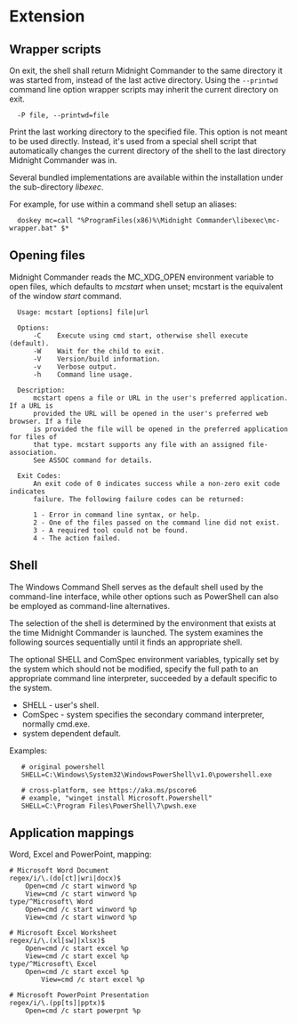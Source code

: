 # Extension

## Wrapper scripts

On exit, the shell shall return Midnight Commander to the same directory it was started from, instead of the last active directory.
Using the ```--printwd``` command line option wrapper scripts may inherit the current directory on exit.

```
  -P file, --printwd=file
```

Print the last working directory to the specified file.  This option is not meant to be used directly.  Instead, it's used from a special shell script that automatically changes the current directory of the shell to the last directory Midnight Commander was in. 

Several bundled implementations are available within the installation under the sub-directory _libexec_.

For example, for use within a command shell setup an aliases:

```
  doskey mc=call "%ProgramFiles(x86)%\Midnight Commander\libexec\mc-wrapper.bat" $*
```

## Opening files

Midnight Commander reads the MC_XDG_OPEN environment variable to open files, which defaults to _mcstart_ when unset; mcstart is the equivalent of the window _start_ command. 

```
  Usage: mcstart [options] file|url

  Options:
      -C    Execute using cmd start, otherwise shell execute (default).
      -W    Wait for the child to exit.
      -V    Version/build information.
      -v    Verbose output.
      -h    Command line usage.

  Description:
      mcstart opens a file or URL in the user's preferred application. If a URL is
      provided the URL will be opened in the user's preferred web browser. If a file
      is provided the file will be opened in the preferred application for files of
      that type. mcstart supports any file with an assigned file-association.
      See ASSOC command for details.

  Exit Codes:
      An exit code of 0 indicates success while a non-zero exit code indicates
      failure. The following failure codes can be returned:

      1 - Error in command line syntax, or help.
      2 - One of the files passed on the command line did not exist.
      3 - A required tool could not be found.
      4 - The action failed.
```

## Shell

The Windows Command Shell serves as the default shell used by the command-line interface, 
while other options such as PowerShell can also be employed as command-line alternatives.

The selection of the shell is determined by the environment that exists at the time Midnight Commander is launched. 
The system examines the following sources sequentially until it finds an appropriate shell. 

The optional SHELL and ComSpec environment variables, typically set by the system which should not be modified,
specify the full path to an appropriate command line interpreter, succeeded by a default specific to the system.

   * SHELL - user's shell.
   * ComSpec - system specifies the secondary command interpreter, normally cmd.exe.
   * system dependent default.

Examples:

```
   # original powershell  
   SHELL=C:\Windows\System32\WindowsPowerShell\v1.0\powershell.exe

   # cross-platform, see https://aka.ms/pscore6
   # example, "winget install Microsoft.Powershell"
   SHELL=C:\Program Files\PowerShell\7\pwsh.exe
```

## Application mappings

Word, Excel and PowerPoint, mapping:

```
# Microsoft Word Document
regex/i/\.(do[ct]|wri|docx)$
	Open=cmd /c start winword %p
	View=cmd /c start winword %p
type/^Microsoft\ Word
	Open=cmd /c start winword %p
	View=cmd /c start winword %p

# Microsoft Excel Worksheet
regex/i/\.(xl[sw]|xlsx)$
	Open=cmd /c start excel %p
	View=cmd /c start excel %p
type/^Microsoft\ Excel
	Open=cmd /c start excel %p
        View=cmd /c start excel %p

# Microsoft PowerPoint Presentation
regex/i/\.(pp[ts]|pptx)$
	Open=cmd /c start powerpnt %p
```
